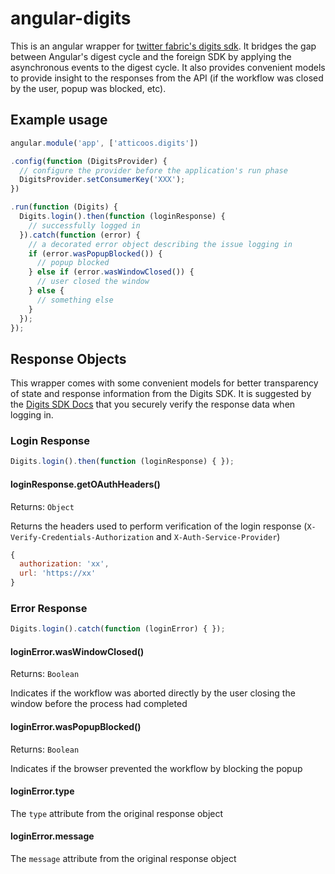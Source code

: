 # angular-digits

This is an angular wrapper for [twitter fabric's digits sdk](https://dev.twitter.com/twitter-kit/web/digits). It bridges the gap between Angular's digest cycle and the foreign SDK by applying the asynchronous events to the digest cycle. It also provides convenient models to provide insight to the responses from the API (if the workflow was closed by the user, popup was blocked, etc).

<script id="digits-sdk" src="https://cdn.digits.com/1/sdk.js" async></script>


## Example usage

```js
angular.module('app', ['atticoos.digits'])

.config(function (DigitsProvider) {
  // configure the provider before the application's run phase
  DigitsProvider.setConsumerKey('XXX');
})

.run(function (Digits) {
  Digits.login().then(function (loginResponse) {
    // successfully logged in
  }).catch(function (error) {
    // a decorated error object describing the issue logging in
    if (error.wasPopupBlocked()) {
      // popup blocked
    } else if (error.wasWindowClosed()) {
      // user closed the window
    } else {
      // something else
    }
  });
});
```

## Response Objects
This wrapper comes with some convenient models for better transparency of state and response information from the Digits SDK. It is suggested by the [Digits SDK Docs](https://dev.twitter.com/twitter-kit/web/digits) that you securely verify the response data when logging in.

### Login Response
```js
Digits.login().then(function (loginResponse) { });
```
#### loginResponse.getOAuthHeaders()
Returns: `Object`

Returns the headers used to perform verification of the login response (`X-Verify-Credentials-Authorization` and `X-Auth-Service-Provider`)
```js
{
  authorization: 'xx',
  url: 'https://xx'
}
```

### Error Response
```js
Digits.login().catch(function (loginError) { });
```

#### loginError.wasWindowClosed()
Returns: `Boolean`

Indicates if the workflow was aborted directly by the user closing the window before the process had completed

#### loginError.wasPopupBlocked()
Returns: `Boolean`

Indicates if the browser prevented the workflow by blocking the popup


#### loginError.type
The `type` attribute from the original response object

#### loginError.message
The `message` attribute from the original response object
